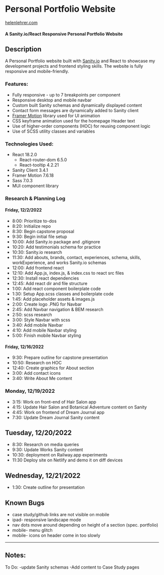 # Personal Portfolio Website 

[helenlehrer.com](https://helenlehrer.com)

#### A Sanity.io/React Responsive Personal Portfolio Website

## Description

A Personal Portfolio website built with [Sanity.io](https://www.sanity.io/) and React to showcase my development projects and frontend styling skills. The website is fully responsive and mobile-friendly.

### Features:

* Fully responsive - up to 7 breakpoints per component
* Responsive desktop and mobile navbar
* Custom built Sanity schemas and dynamically displayed content
* Contact form messages are dynamically added to Sanity client
* [Framer Motion](https://www.framer.com/motion/) library used for UI animation
* CSS keyframe animation used for the homepage Header text
* Use of higher-order components (HOC) for reusing component logic
* Use of SCSS utility classes and variables

### Technologies Used:

* React 18.2.0
  * React-router-dom 6.5.0
  * React-tooltip 4.2.21
* Sanity Client 3.4.1
* Framer Motion 7.6.18
* Sass 7.0.3
* MUI component library


### Research & Planning Log
#### Friday, 12/2/2022
* 8:00: Prioritize to-dos
* 8:20: Initialize repo
* 8:30: Begin capstone proposal
* 9:30: Begin initial file setup
* 10:00: Add Sanity.io package and .gitignore
* 10:20: Add testimonials schema for practice
* 10:30: Sanity.io research
* 11:30: Add abouts, brands, contact, experiences, schema, skills, workExperience, and works Sanity.io schemas
* 12:00: Add frontend react
* 12:10: Add App.js, index.js, & index.css to react src files
* 12:30: Install react dependencies
* 12:45: Add react dir and file structure
* 1:00: Add react component boilerplate code
* 1:30: Setup App.scss classes and boilerplate code
* 1:45: Add placeholder assets & images.js
* 2:00: Create logo .PNG for Navbar
* 2:45: Add Navbar navigation & BEM research
* 2:50: scss research
* 3:00: Style Navbar with scss
* 3:40: Add mobile Navbar
* 4:10: Add mobile Navbar styling
* 5:00: Finish mobile Navbar styling

#### Friday, 12/16/2022
* 9:30: Prepare outline for capstone presentation
* 10:50: Research on HOC
* 12:40: Create graphics for About section
* 3:00: Add contact icons
* 3:40: Write About Me content

### Monday, 12/19/2022
* 3:15: Work on front-end of Hair Salon app
* 4:15: Update Hair Salon and Botanical Adventure content on Sanity
* 4:45: Work on frontend of Dream Journal app
* 7:30: Update Dream Journal Sanity content

## Tuesday, 12/20/2022
* 8:30: Research on media queries
* 9:30: Update Works Sanity content
* 10:30: deployment on Railway.app experiments
* 11:30 Deploy site on Netlify and demo it on diff devices

## Wednesday, 12/21/2022
* 1:30: Create outline for presentation


## Known Bugs
* case study/github links are not visible on mobile
* ipad- responsive landscape mode
* nav dots move around depending on height of a section (spec. portfolio)
* mobile- menu glitch
* mobile- icons on header come in too slowly


-------------------

## Notes:

To Do:
-update Sanity schemas
-Add content to Case Study pages

<!-- 320px — 480px: Mobile devices
481px — 768px: iPads, Tablets
769px — 1024px: Small screens, laptops
1025px — 1200px: Desktops, large screens
1201px and more —  Extra large screens, TV -->